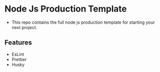 # Node Js Production Template
- This repo contains the full node js production template for starting your next project.
## Features
- EsLint
- Prettier
- Husky
